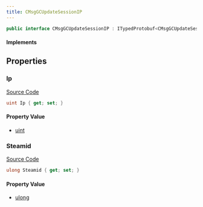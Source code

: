 ```yaml
---
title: CMsgGCUpdateSessionIP
---
```


```csharp
public interface CMsgGCUpdateSessionIP : ITypedProtobuf<CMsgGCUpdateSessionIP>, INativeHandle
```

#### Implements

## Properties

### Ip

[Source Code](https://github.com/swiftly-solution/swiftlys2/blob/beta/managed/src/SwiftlyS2.Generated/Protobufs/Interfaces/CMsgGCUpdateSessionIP.cs#L16)

```csharp
uint Ip { get; set; }
```

#### Property Value

- [uint](https://learn.microsoft.com/dotnet/api/system.uint32)

### Steamid

[Source Code](https://github.com/swiftly-solution/swiftlys2/blob/beta/managed/src/SwiftlyS2.Generated/Protobufs/Interfaces/CMsgGCUpdateSessionIP.cs#L13)

```csharp
ulong Steamid { get; set; }
```

#### Property Value

- [ulong](https://learn.microsoft.com/dotnet/api/system.uint64)

